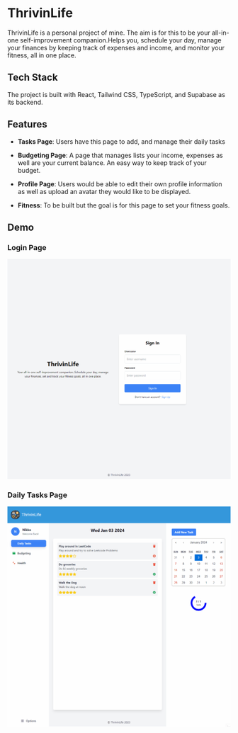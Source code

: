 # ThrivinLife

ThrivinLife is a personal project of mine. The aim is for this to be your all-in-one self-improvement companion.Helps you, schedule your day, manage your finances by keeping track of expenses and income, and monitor your fitness, all in one place.

## Tech Stack
The project is built with React, Tailwind CSS, TypeScript, and Supabase as its backend. 

## Features

- **Tasks Page**: Users have this page to add, and manage their daily tasks

- **Budgeting Page**: A page that manages lists your income, expenses as well are your current balance. An easy way to keep track of your budget.
  
- **Profile Page**: Users would be able to edit their own profile information as well as upload an avatar they would like to be displayed.

- **Fitness**: To be built but the goal is for this page to set your fitness goals. 

## Demo

### Login Page
![](https://github.com/JonixB/thrivinlife/blob/main/public/Login.gif)

### Daily Tasks Page
![](https://github.com/JonixB/thrivinlife/blob/main/public/Daily%20Tasks.gif)
